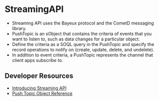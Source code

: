 # StreamingAPI

 * Streaming API uses the Bayeux protocol and the CometD messaging library.
 * PushTopic is an sObject that contains the criteria of events that you want to listen to, such as data changes for a particular object.
 * Define the criteria as a SOQL query in the PushTopic and specify the record operations to notify on (create, update, delete, and undelete).  
 * In addition to event criteria, a PushTopic represents the channel that client apps subscribe to.


## Developer Resources
 * [Introducing Streaming API](https://developer.salesforce.com/docs/atlas.en-us.204.0.api_streaming.meta/api_streaming/intro_stream.htm)
 * [Push Topic Object Reference](https://developer.salesforce.com/docs/atlas.en-us.204.0.api.meta/object_ref/pushtopic.htm)
